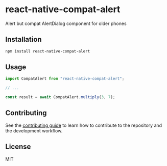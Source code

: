 # react-native-compat-alert

Alert but compat AlertDialog component for older phones

## Installation

```sh
npm install react-native-compat-alert
```

## Usage

```js
import CompatAlert from "react-native-compat-alert";

// ...

const result = await CompatAlert.multiply(3, 7);
```

## Contributing

See the [contributing guide](CONTRIBUTING.md) to learn how to contribute to the repository and the development workflow.

## License

MIT
